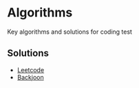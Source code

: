 # Algorithms

Key algorithms and solutions for coding test



## Solutions

* [Leetcode](https://leetcode.com/)
* [Backjoon](https://www.acmicpc.net/)

